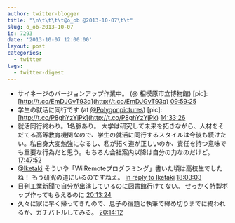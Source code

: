 ```yaml
---
author: twitter-blogger
title: "\n\t\t\t\t@o_ob @2013-10-07\t\t"
slug: o_ob-2013-10-07
id: 7293
date: '2013-10-07 12:00:00'
layout: post
categories:
  - twitter
tags:
  - twitter-digest
---
```


*   サイネージのバージョンアップ作業中。 (@ 相模原市立博物館) [pic]: [http://t.co/EmDJGvT93q](http://t.co/EmDJGvT93q) [09:59:25](http://twitter.com/o_ob/statuses/387019295198576640)
*   学生の就活に同行です (at [@Polygonpictures](http://twitter.com/Polygonpictures)) [pic]: [http://t.co/P8ghYzYjPk](http://t.co/P8ghYzYjPk) [14:33:26](http://twitter.com/o_ob/statuses/387088255797452800)
*   就活同行終わり。1名脈あり。 大学は研究して未来を拓きながら、人材をそだてる高等教育機関なので、学生の就活に同行するスタイルは今後も続けたい。私自身大変勉強になるし、私が拓く道が正しいのか、責任を持つ意味でも重要な行為だと思う。もちろん会社案内以降は自分の力なのだけど。 [17:47:52](http://twitter.com/o_ob/statuses/387137188044886017)
*   [@Iketaki](http://twitter.com/Iketaki) そういや「WiiRemoteプログラミング」書いた頃は高校生でしたね！ もう研究の道にいるのですねえ。 [in reply to Iketaki](http://twitter.com/Iketaki/statuses/387135298926149632) [18:03:03](http://twitter.com/o_ob/statuses/387141005708763137)
*   日刊工業新聞で自分が出演しているのに図書館行けてない。 せっかく特製ポップ作ってもらえるのに [20:13:24](http://twitter.com/o_ob/statuses/387173809096122369)
*   久々に家に早く帰ってきたので、息子の宿題と執筆で締め切りまでに終われるか、ガチバトルしてみる。 [20:14:12](http://twitter.com/o_ob/statuses/387174012578562048)